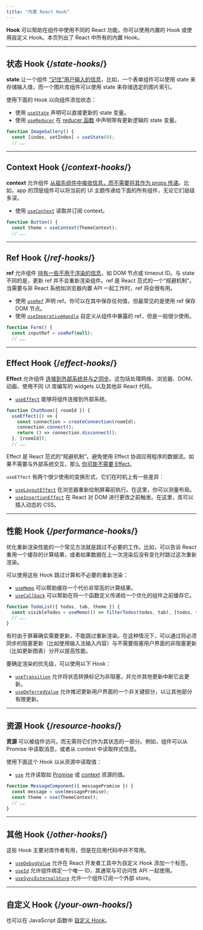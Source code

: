 ```yaml
---
title: "内置 React Hook"
---
```


<Intro>

**Hook** 可以帮助在组件中使用不同的 React 功能。你可以使用内置的 Hook 或使用自定义 Hook。本页列出了 React 中所有的内置 Hook。

</Intro>

---

## 状态 Hook {/*state-hooks*/}

**state** 让一个组件 [“记住”用户输入的信息](/learn/state-a-components-memory)，比如，一个表单组件可以使用 state 来存储输入值，而一个图片库组件可以使用 state 来存储选定的图片索引。

使用下面的 Hook 以向组件添加状态：

* 使用 [`useState`](/reference/react/useState) 声明可以直接更新的 state 变量。
* 使用 [`useReducer`](/reference/react/useReducer) 在 [reducer 函数](/learn/extracting-state-logic-into-a-reducer) 中声明带有更新逻辑的 state 变量。

```js
function ImageGallery() {
  const [index, setIndex] = useState(0);
  // ……
```

---

## Context Hook {/*context-hooks*/}

**context** 允许组件 [从祖先组件中接收信息，而不需要将其作为 props 传递](/learn/passing-props-to-a-component)。比如，app 的顶层组件可以将当前的 UI 主题传递给下面的所有组件，无论它们层级多深。

* 使用 [`useContext`](/reference/react/useContext) 读取并订阅 context。

```js
function Button() {
  const theme = useContext(ThemeContext);
  // ……
```

---

## Ref Hook {/*ref-hooks*/}

**ref** 允许组件 [持有一些不用于渲染的信息](/learn/referencing-values-with-refs)，如 DOM 节点或 timeout ID。与 state 不同的是，更新 ref 并不会重新渲染组件。ref 是 React 范式的一个“规避机制”。当需要与非 React 系统如浏览器内置 API 一起工作时，ref 将会很有用。

* 使用 [`useRef`](/reference/react/useRef) 声明 ref。你可以在其中保存任何值，但最常见的是使用 ref 保存 DOM 节点。
* 使用 [`useImperativeHandle`](/reference/react/useImperativeHandle) 自定义从组件中暴露的 ref，但是一般很少使用。

```js
function Form() {
  const inputRef = useRef(null);
  // ……
```

---

## Effect Hook {/*effect-hooks*/}

**Effect** 允许组件 [连接到外部系统并与之同步](/learn/synchronizing-with-effects)。这包括处理网络、浏览器、DOM、动画、使用不同 UI 库编写的 widgets 以及其他非 React 代码。

* [`useEffect`](/reference/react/useEffect) 能够将组件连接到外部系统。

```js
function ChatRoom({ roomId }) {
  useEffect(() => {
    const connection = createConnection(roomId);
    connection.connect();
    return () => connection.disconnect();
  }, [roomId]);
  // ……
```

Effect 是 React 范式的“规避机制”。避免使用 Effect 协调应用程序的数据流。如果不需要与外部系统交互，那么 [你可能不需要 Effect](/learn/you-might-not-need-an-effect)。

`useEffect` 有两个很少使用的变换形式，它们在时机上有一些差异：

* [`useLayoutEffect`](/reference/react/useLayoutEffect) 在浏览器重新绘制屏幕前执行。在这里，你可以测量布局。
* [`useInsertionEffect`](/reference/react/useInsertionEffect) 在 React 对 DOM 进行更改之前触发。在这里，库可以插入动态的 CSS。

---

## 性能 Hook {/*performance-hooks*/}

优化重新渲染性能的一个常见方法就是跳过不必要的工作。比如，可以告诉 React 重用一个缓存的计算结果，或者如果数据在上一次渲染后没有变化时跳过这次重新渲染。

可以使用这些 Hook 跳过计算和不必要的重新渲染：

* [`useMemo`](/reference/react/useMemo) 可以帮助缓存一个代价非常高的计算结果。
* [`useCallback`](/reference/react/useCallback) 可以帮助在将一个函数定义传递给一个优化的组件之前缓存它。

```js
function TodoList({ todos, tab, theme }) {
  const visibleTodos = useMemo(() => filterTodos(todos, tab), [todos, tab]);
  // ……
}
```

有时由于屏幕确实需要更新，不能跳过重新渲染。在这种情况下，可以通过将必须同步的阻塞更新（比如使用输入法输入内容）与不需要阻塞用户界面的非阻塞更新（比如更新图表）分开以提高性能。

要确定渲染的优先级，可以使用以下 Hook：

* [`useTransition`](/reference/react/useTransition) 允许将状态转换标记为非阻塞，并允许其他更新中断它此更新。
* [`useDeferredValue`](/reference/react/useDeferredValue) 允许推迟更新用户界面的一个非关键部分，以让其他部分有限更新。

---

## 资源 Hook {/*resource-hooks*/}

**资源** 可以被组件访问，而无需将它们作为其状态的一部分。例如，组件可以从 Promise 中读取消息，或者从 context 中读取样式信息。

使用下面这个 Hook 以从资源中读取值：

- [`use`](/reference/react/use) 允许读取如 [Promise](https://developer.mozilla.org/zh-CN/docs/Web/JavaScript/Reference/Global_Objects/Promise) 或 [context](/learn/passing-data-deeply-with-context) 资源的值。

```js
function MessageComponent({ messagePromise }) {
  const message = use(messagePromise);
  const theme = use(ThemeContext);
  // ……
}
```

---

## 其他 Hook {/*other-hooks*/}

这些 Hook 主要对库作者有用，但是在应用代码中并不常用。

* [`useDebugValue`](/reference/react/useDebugValue) 允许在 React 开发者工具中为自定义 Hook 添加一个标签。
* [`useId`](/reference/react/useId) 允许组件绑定一个唯一 ID，其通常与可访问性 API 一起使用。
* [`useSyncExternalStore`](/reference/react/useSyncExternalStore) 允许一个组件订阅一个外部 store。

---

## 自定义 Hook {/*your-own-hooks*/}

也可以在 JavaScript 函数中 [自定义 Hook](/learn/reusing-logic-with-custom-hooks#extracting-your-own-custom-hook-from-a-component)。
